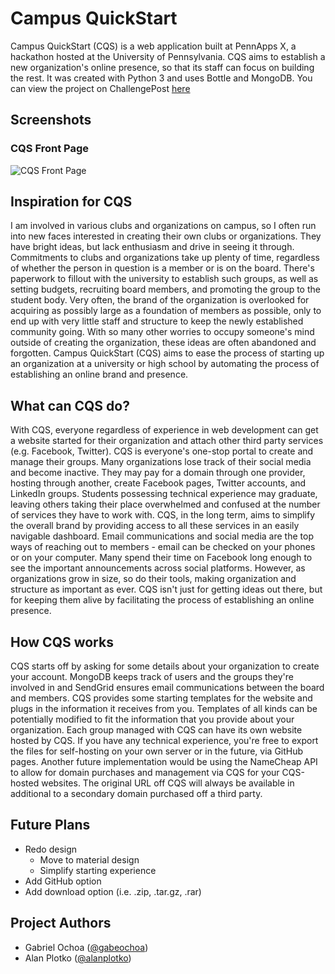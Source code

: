 # Campus QuickStart

Campus QuickStart (CQS) is a web application built at PennApps X, a hackathon hosted at the University of Pennsylvania. CQS aims to establish a new organization's online presence, so that its staff can focus on building the rest. It was created with Python 3 and uses Bottle and MongoDB. You can view the project on ChallengePost [here](http://challengepost.com/software/campus-quickstart-czxhp)

## Screenshots

### CQS Front Page

![CQS Front Page](https://s3.amazonaws.com/fvd-data/notes/166489/1433610081-pbBcW4/screen.png)

## Inspiration for CQS

I am involved in various clubs and organizations on campus, so I often run into new faces interested in creating their own clubs or organizations. They have bright ideas, but lack enthusiasm and drive in seeing it through. Commitments to clubs and organizations take up plenty of time, regardless of whether the person in question is a member or is on the board. There's paperwork to fillout with the university to establish such groups, as well as setting budgets, recruiting board members, and promoting the group to the student body. Very often, the brand of the organization is overlooked for acquiring as possibly large as a foundation of members as possible, only to end up with very little staff and structure to keep the newly established community going. With so many other worries to occupy someone's mind outside of creating the organization, these ideas are often abandoned and forgotten. Campus QuickStart (CQS) aims to ease the process of starting up an organization at a university or high school by automating the process of establishing an online brand and presence.

## What can CQS do?

With CQS, everyone regardless of experience in web development can get a website started for their organization and attach other third party services (e.g. Facebook, Twitter). CQS is everyone's one-stop portal to create and manage their groups. Many organizations lose track of their social media and become inactive. They may pay for a domain through one provider, hosting through another, create Facebook pages, Twitter accounts, and LinkedIn groups. Students possessing technical experience may graduate, leaving others taking their place overwhelmed and confused at the number of services they have to work with. CQS, in the long term, aims to simplify the overall brand by providing access to all these services in an easily navigable dashboard. Email communications and social media are the top ways of reaching out to members - email can be checked on your phones or on your computer. Many spend their time on Facebook long enough to see the important announcements across social platforms. However, as organizations grow in size, so do their tools, making organization and structure as important as ever. CQS isn't just for getting ideas out there, but for keeping them alive by facilitating the process of establishing an online presence.

## How CQS works

CQS starts off by asking for some details about your organization to create your account. MongoDB keeps track of users and the groups they're involved in and SendGrid ensures email communications between the board and members. CQS provides some starting templates for the website and plugs in the information it receives from you. Templates of all kinds can be potentially modified to fit the information that you provide about your organization. Each group managed with CQS can have its own website hosted by CQS. If you have any technical experience, you're free to export the files for self-hosting on your own server or in the future, via GitHub pages. Another future implementation would be using the NameCheap API to allow for domain purchases and management via CQS for your CQS-hosted websites. The original URL off CQS will always be available in additional to a secondary domain purchased off a third party.

## Future Plans

- Redo design
  - Move to material design
  - Simplify starting experience
- Add GitHub option
- Add download option (i.e. .zip, .tar.gz, .rar)

## Project Authors

- Gabriel Ochoa ([@gabeochoa](https://github.com/gabeochoa))
- Alan Plotko ([@alanplotko](https://github.com/alanplotko))
